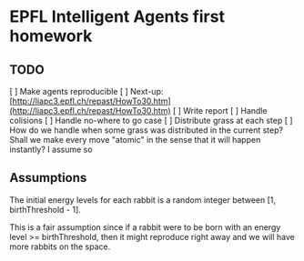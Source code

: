 # EPFL Intelligent Agents first homework

## TODO

[ ] Make agents reproducible
[ ] Next-up: [http://liapc3.epfl.ch/repast/HowTo30.htm](http://liapc3.epfl.ch/repast/HowTo30.htm)
[ ] Write report
[ ] Handle colisions
[ ] Handle no-where to go case
[ ] Distribute grass at each step
[ ] How do we handle when some grass was distributed in the current step? Shall we make every move "atomic" in the sense that it will happen instantly? I assume so

## Assumptions

The initial energy levels for each rabbit is a random integer between [1, birthThreshold - 1].

This is a fair assumption since if a rabbit were to be born with an energy level >= birthThreshold, then it might reproduce right away and we will have more rabbits on the space.
